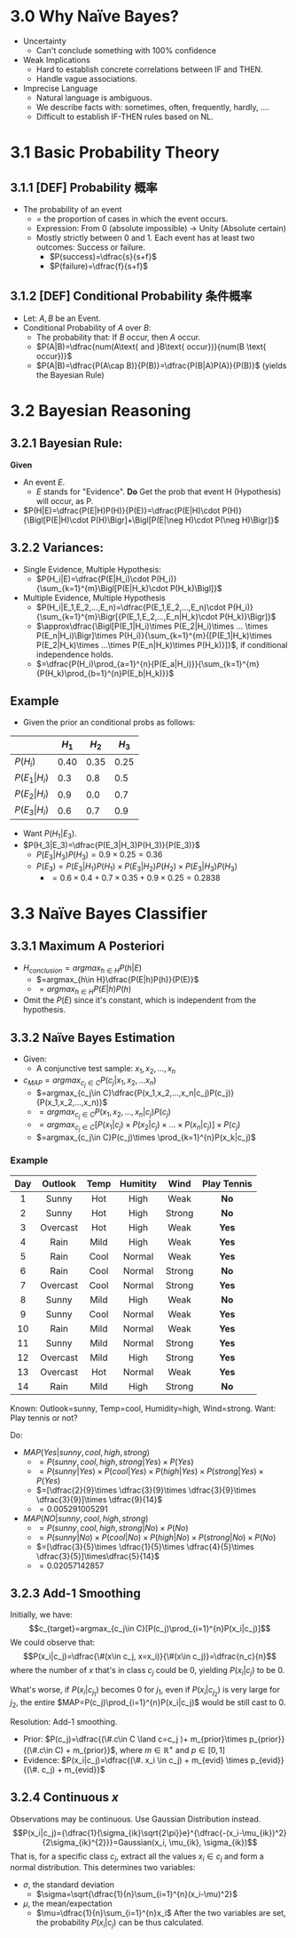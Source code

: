 # 3.0 Why Naïve Bayes?
- Uncertainty
	- Can't conclude something with 100% confidence
- Weak Implications
	- Hard to establish concrete correlations between IF and THEN.
	- Handle vague associations.
- Imprecise Language
	- Natural language is ambiguous.
	- We describe facts with: sometimes, often, frequently, hardly, ....
	- Difficult to establish IF-THEN rules based on NL.

# 3.1 Basic Probability Theory
## 3.1.1 [DEF] Probability 概率
- The probability of an event 
	- = the proportion of cases in which the event occurs.
	- Expression: From 0 (absolute impossible) $\rightarrow$ Unity (Absolute certain)
	- Mostly strictly between 0 and 1. Each event has at least two outcomes: Success or failure.
		- $P(success)=\dfrac{s}{s+f}$
		- $P(failure)=\dfrac{f}{s+f}$
## 3.1.2 [DEF] Conditional Probability 条件概率
- Let: $A,B$ be an Event.
- Conditional Probability of $A$ over $B$:
	- The probability that: If $B$ occur, then $A$ occur.
	- $P(A|B)=\dfrac{num(A\text{ and }B\text{ occur})}{num(B \text{ occur})}$
	- $P(A|B)=\dfrac{P(A\cap B)}{P(B)}=\dfrac{P(B|A)P(A)}{P(B)}$ (yields the Bayesian Rule)

# 3.2 Bayesian Reasoning
## 3.2.1 Bayesian Rule:
**Given**
- An event $E$.
	- $E$ stands for "Evidence".
**Do**
Get the prob that event H (Hypothesis) will occur, as P.
- $P(H|E)=\dfrac{P(E|H)P(H)}{P(E)}=\dfrac{P(E|H)\cdot P(H)}{\Bigl[P(E|H)\cdot P(H)\Bigr]+\Bigl[P(E|\neg H)\cdot P(\neg H)\Bigr]}$
## 3.2.2 Variances:
- Single Evidence, Multiple Hypothesis:
	- $P(H_i|E)=\dfrac{P(E|H_i)\cdot P(H_i)}{\sum_{k=1}^{m}\Bigl[P(E|H_k)\cdot P(H_k)\Bigl]}$
- Multiple Evidence, Multiple Hypothesis
	- $P(H_i|E_1,E_2,...,E_n)=\dfrac{P(E_1,E_2,...,E_n)\cdot P(H_i)}{\sum_{k=1}^{m}\Bigr[{P(E_1,E_2,...,E_n|H_k)\cdot P(H_k)}\Bigr]}$
	- $\approx\dfrac{\Bigl[P(E_1|H_i)\times P(E_2|H_i)\times ... \times P(E_n|H_i)\Bigr]\times P(H_i)}{\sum_{k=1}^{m}{[P(E_1|H_k)\times P(E_2|H_k)\times ...\times P(E_n|H_k)\times P(H_k)}]}$, if conditional independence holds.
	- $=\dfrac{P(H_i)\prod_{a=1}^{n}{P(E_a|H_i)}}{\sum_{k=1}^{m}{P(H_k)\prod_{b=1}^{n}P(E_b|H_k)}}$

## Example
- Given the prior an conditional probs as follows:

|                   | $H_1$  | $H_2$  | $H_3$  |
| ----------------- | ------ | ------ | ------ |
| $P(H_i)$          | $0.40$ | $0.35$ | $0.25$ |
| $P(E_1\vert H_i)$ | $0.3$  | $0.8$  | $0.5$  |
| $P(E_2\vert H_i)$ | $0.9$  | $0.0$  | $0.7$  |
| $P(E_3\vert H_i)$ | $0.6$  | $0.7$  | $0.9$  |

- Want $P(H_1|E_3)$.
- $P(H_3|E_3)=\dfrac{P(E_3|H_3)P(H_3)}{P(E_3)}$
	- $P(E_3|H_3)P(H_3)=0.9 \times 0.25=0.36$
	- $P(E_3)=P(E_3|H_1)P(H_1)\times P(E_3|H_2)P(H_2)\times P(E_3|H_3)P(H_3)$
		- $=0.6\times 0.4+0.7\times 0.35+0.9\times 0.25=0.2838$

# 3.3 Naïve Bayes Classifier
## 3.3.1 Maximum A Posteriori
- $H_{conclusion}=argmax_{h\in H}P(h|E)$
	- $=argmax_{h\in H}\dfrac{P(E|h)P(h)}{P(E)}$
	- $=argmax_{h\in H}P(E|h)P(h)$
- Omit the $P(E)$ since it's constant, which is independent from the hypothesis.

## 3.3.2 Naïve Bayes Estimation
- Given:
	- A conjunctive test sample: $x_1,x_2,...,x_n$
- $c_{MAP}=argmax_{c_j\in C}P(c_j|x_1,x_2,...x_n)$
	- $=argmax_{c_j\in C}\dfrac{P(x_1,x_2,...,x_n|c_j)P(c_j)}{P(x_1,x_2,...,x_n)}$
	- $=argmax_{c_j\in C}P(x_1,x_2,...,x_n|c_j)P(c_j)$
	- $=argmax_{c_j\in C}[P(x_1|c_j)\times P(x_2|c_j)\times ... \times P(x_n|c_j)]\times P(c_j)$
	- $=argmax_{c_j\in C}P(c_j)\times \prod_{k=1}^{n}P(x_k|c_j)$

### Example
| Day | Outlook  | Temp | Humitity |  Wind  | Play Tennis |
| :-: | :------: | :--: | :------: | :----: | :---------: |
|  1  |  Sunny   | Hot  |   High   |  Weak  |   **No**    |
|  2  |  Sunny   | Hot  |   High   | Strong |   **No**    |
|  3  | Overcast | Hot  |   High   |  Weak  |   **Yes**   |
|  4  |   Rain   | Mild |   High   |  Weak  |   **Yes**   |
|  5  |   Rain   | Cool |  Normal  |  Weak  |   **Yes**   |
|  6  |   Rain   | Cool |  Normal  | Strong |   **No**    |
|  7  | Overcast | Cool |  Normal  | Strong |   **Yes**   |
|  8  |  Sunny   | Mild |   High   |  Weak  |   **No**    |
|  9  |  Sunny   | Cool |  Normal  |  Weak  |   **Yes**   |
| 10  |   Rain   | Mild |  Normal  |  Weak  |   **Yes**   |
| 11  |  Sunny   | Mild |  Normal  | Strong |   **Yes**   |
| 12  | Overcast | Mild |   High   | Strong |   **Yes**   |
| 13  | Overcast | Hot  |  Normal  |  Weak  |   **Yes**   |
| 14  |   Rain   | Mild |   High   | Strong |   **No**    |
Known: Outlook=sunny, Temp=cool, Humidity=high, Wind=strong.
Want: Play tennis or not?

Do:
- $MAP(Yes|sunny, cool, high, strong)$
	- $=P(sunny, cool, high, strong|Yes)\times P(Yes)$
	- $=P(sunny|Yes)\times P(cool|Yes)\times P(high|Yes)\times P(strong|Yes)\times P(Yes)$
	- $=[\dfrac{2}{9}\times \dfrac{3}{9}\times \dfrac{3}{9}\times \dfrac{3}{9}]\times \dfrac{9}{14}$
	- $=0.005291005291$
- $MAP(NO|sunny,cool,high,strong)$
	- $=P(sunny, cool, high, strong|No)\times P(No)$
	- $=P(sunny|No)\times P(cool|No)\times P(high|No)\times P(strong|No)\times P(No)$
	- $=[\dfrac{3}{5}\times \dfrac{1}{5}\times \dfrac{4}{5}\times \dfrac{3}{5}]\times\dfrac{5}{14}$
	- $=0.02057142857$

## 3.2.3 Add-1 Smoothing
Initially, we have:
$$c_{target}=argmax_{c_j\in C}[P(c_j)\prod_{i=1}^{n}P(x_i|c_j)]$$
We could observe that:
$$P(x_i|c_j)=\dfrac{\#(x\in c_j, x=x_i)}{\#(x\in c_j)}=\dfrac{n_c}{n}$$
where the number of $x$ that's in class $c_j$ could be $0$, yielding $P(x_i|c_j)$ to be $0$. 

What's worse, if $P(x_i|c_{j_{1}})$ becomes $0$ for $j_1$, even if $P(x_i|c_{j_{2}})$ is very large for $j_2$, the entire $MAP=P(c_j)\prod_{i=1}^{n}P(x_i|c_j)$ would be still cast to $0$.

Resolution: Add-1 smoothing.
- Prior: $P(c_j)=\dfrac{(\#.c\in C \land c=c_j )+ m_{prior}\times p_{prior}}{(\#.c\in C) + m_{prior}}$, where $m \in \mathbb{R}^+$ and $p\in[0,1]$
- Evidence: $P(x_i|c_j)=\dfrac{(\#. x_i \in c_j) + m_{evid} \times p_{evid}}{(\#. c_j) + m_{evid}}$

## 3.2.4 Continuous $x$
Observations may be continuous. Use Gaussian Distribution instead.
$$P(x_i|c_j)={\dfrac{1}{\sigma_{ik}\sqrt{2\pi}}e}^{\dfrac{-(x_i-\mu_{ik})^2}{2\sigma_{ik}^{2}}}=Gaussian(x_i, \mu_{ik}, \sigma_{ik})$$
That is, for a specific class $c_j$, extract all the values $x_i\in c_j$ and form a normal distribution. This determines two variables:
- $\sigma$, the standard deviation
	- $\sigma=\sqrt{\dfrac{1}{n}\sum_{i=1}^{n}(x_i-\mu)^2}$
- $\mu$, the mean/expectation
	- $\mu=\dfrac{1}{n}\sum_{i=1}^{n}x_i$
After the two variables are set, the probability $P(x_i|c_j)$ can be thus calculated.